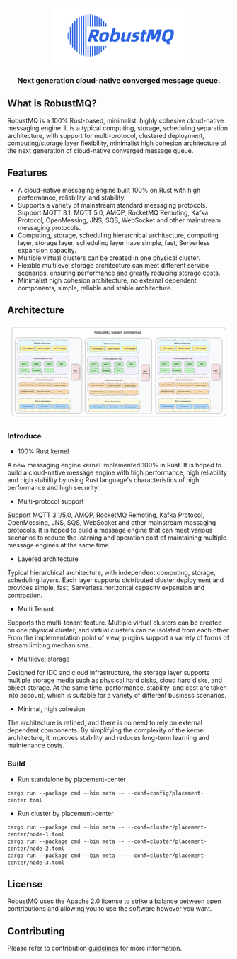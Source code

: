 <p  align="center">
  <picture>
    <img alt="RobustMQ Logo" src="docs/RobustMQ-logo-formal.png" width="300">
  </picture>
</p>
 <h3 align="center">
    Next generation cloud-native converged message queue.
</h3>

## What is RobustMQ?
RobustMQ is a 100% Rust-based, minimalist, highly cohesive cloud-native messaging engine. It is a typical computing, storage, scheduling separation architecture, with support for multi-protocol, clustered deployment, computing/storage layer flexibility, minimalist high cohesion architecture of the next generation of cloud-native converged message queue.

## Features
- A cloud-native messaging engine built 100% on Rust with high performance, reliability, and stability.
- Supports a variety of mainstream standard messaging protocols. Support MQTT 3.1, MQTT 5.0, AMQP, RocketMQ Remoting, Kafka Protocol, OpenMessing, JNS, SQS, WebSocket and other mainstream messaging protocols.
- Computing, storage, scheduling hierarchical architecture, computing layer, storage layer, scheduling layer have simple, fast, Serverless expansion capacity.
- Multiple virtual clusters can be created in one physical cluster.
- Flexible multilevel storage architecture can meet different service scenarios, ensuring performance and greatly reducing storage costs.
- Minimalist high cohesion architecture, no external dependent components, simple, reliable and stable architecture.

## Architecture
![Architecture Image](docs/robustmq-architecture.png)


### Introduce
- 100% Rust kernel
  
A new messaging engine kernel implemented 100% in Rust. It is hoped to build a cloud-native message engine with high performance, high reliability and high stability by using Rust language's characteristics of high performance and high security.

- Multi-protocol support
  
Support MQTT 3.1/5.0, AMQP, RocketMQ Remoting, Kafka Protocol, OpenMessing, JNS, SQS, WebSocket and other mainstream messaging protocols. It is hoped to build a message engine that can meet various scenarios to reduce the learning and operation cost of maintaining multiple message engines at the same time.

- Layered architecture
  
Typical hierarchical architecture, with independent computing, storage, scheduling layers. Each layer supports distributed cluster deployment and provides simple, fast, Serverless horizontal capacity expansion and contraction.

- Multi Tenant
  
Supports the multi-tenant feature. Multiple virtual clusters can be created on one physical cluster, and virtual clusters can be isolated from each other. From the implementation point of view, plugins support a variety of forms of stream limiting mechanisms.

- Multilevel storage
  
Designed for IDC and cloud infrastructure, the storage layer supports multiple storage media such as physical hard disks, cloud hard disks, and object storage. At the same time, performance, stability, and cost are taken into account, which is suitable for a variety of different business scenarios.

- Minimal, high cohesion
  
The architecture is refined, and there is no need to rely on external dependent components. By simplifying the complexity of the kernel architecture, it improves stability and reduces long-term learning and maintenance costs.

### Build
- Run standalone by placement-center
```
cargo run --package cmd --bin meta -- --conf=config/placement-center.toml
```

- Run cluster by placement-center
```
cargo run --package cmd --bin meta -- --conf=cluster/placement-center/node-1.toml
cargo run --package cmd --bin meta -- --conf=cluster/placement-center/node-2.toml
cargo run --package cmd --bin meta -- --conf=cluster/placement-center/node-3.toml
```


## License
RobustMQ uses the Apache 2.0 license to strike a balance between open contributions and allowing you to use the software however you want.

## Contributing
Please refer to contribution [guidelines](https://github.com/robustmq/robustmq) for more information.

